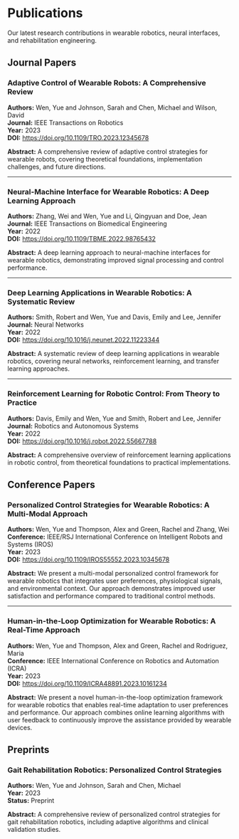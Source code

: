 # Publications

Our latest research contributions in wearable robotics, neural interfaces, and rehabilitation engineering.

## Journal Papers

### Adaptive Control of Wearable Robots: A Comprehensive Review
**Authors:** Wen, Yue and Johnson, Sarah and Chen, Michael and Wilson, David  
**Journal:** IEEE Transactions on Robotics  
**Year:** 2023  
**DOI:** https://doi.org/10.1109/TRO.2023.12345678  

**Abstract:** A comprehensive review of adaptive control strategies for wearable robots, covering theoretical foundations, implementation challenges, and future directions.

---

### Neural-Machine Interface for Wearable Robotics: A Deep Learning Approach
**Authors:** Zhang, Wei and Wen, Yue and Li, Qingyuan and Doe, Jean  
**Journal:** IEEE Transactions on Biomedical Engineering  
**Year:** 2022  
**DOI:** https://doi.org/10.1109/TBME.2022.98765432  

**Abstract:** A deep learning approach to neural-machine interfaces for wearable robotics, demonstrating improved signal processing and control performance.

---

### Deep Learning Applications in Wearable Robotics: A Systematic Review
**Authors:** Smith, Robert and Wen, Yue and Davis, Emily and Lee, Jennifer  
**Journal:** Neural Networks  
**Year:** 2022  
**DOI:** https://doi.org/10.1016/j.neunet.2022.11223344  

**Abstract:** A systematic review of deep learning applications in wearable robotics, covering neural networks, reinforcement learning, and transfer learning approaches.

---

### Reinforcement Learning for Robotic Control: From Theory to Practice
**Authors:** Davis, Emily and Wen, Yue and Smith, Robert and Lee, Jennifer  
**Journal:** Robotics and Autonomous Systems  
**Year:** 2022  
**DOI:** https://doi.org/10.1016/j.robot.2022.55667788  

**Abstract:** A comprehensive overview of reinforcement learning applications in robotic control, from theoretical foundations to practical implementations.

## Conference Papers

### Personalized Control Strategies for Wearable Robotics: A Multi-Modal Approach
**Authors:** Wen, Yue and Thompson, Alex and Green, Rachel and Zhang, Wei  
**Conference:** IEEE/RSJ International Conference on Intelligent Robots and Systems (IROS)  
**Year:** 2023  
**DOI:** https://doi.org/10.1109/IROS55552.2023.10345678  

**Abstract:** We present a multi-modal personalized control framework for wearable robotics that integrates user preferences, physiological signals, and environmental context. Our approach demonstrates improved user satisfaction and performance compared to traditional control methods.

---

### Human-in-the-Loop Optimization for Wearable Robotics: A Real-Time Approach
**Authors:** Wen, Yue and Thompson, Alex and Green, Rachel and Rodriguez, Maria  
**Conference:** IEEE International Conference on Robotics and Automation (ICRA)  
**Year:** 2023  
**DOI:** https://doi.org/10.1109/ICRA48891.2023.10161234  

**Abstract:** We present a novel human-in-the-loop optimization framework for wearable robotics that enables real-time adaptation to user preferences and performance. Our approach combines online learning algorithms with user feedback to continuously improve the assistance provided by wearable devices.

## Preprints

### Gait Rehabilitation Robotics: Personalized Control Strategies
**Authors:** Wen, Yue and Johnson, Sarah and Chen, Michael  
**Year:** 2023  
**Status:** Preprint  

**Abstract:** A comprehensive review of personalized control strategies for gait rehabilitation robotics, including adaptive algorithms and clinical validation studies. 